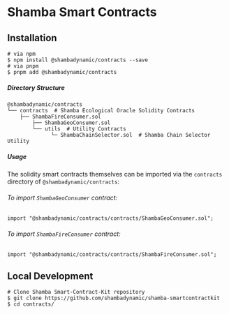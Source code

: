 # Shamba Smart Contracts

## Installation

```
# via npm
$ npm install @shambadynamic/contracts --save
# via pnpm
$ pnpm add @shambadynamic/contracts
```

##### Directory Structure

```
@shambadynamic/contracts
└── contracts  # Shamba Ecological Oracle Solidity Contracts
	├── ShambaFireConsumer.sol 
        ├── ShambaGeoConsumer.sol
        └── utils  # Utility Contracts
              └─ ShambaChainSelector.sol  # Shamba Chain Selector Utility
```

##### Usage

The solidity smart contracts themselves can be imported via the `contracts` directory of `@shambadynamic/contracts`:

###### To import `ShambaGeoConsumer` contract:

```solidity
import "@shambadynamic/contracts/contracts/ShambaGeoConsumer.sol";
```

###### To import `ShambaFireConsumer` contract:

```solidity
import "@shambadynamic/contracts/contracts/ShambaFireConsumer.sol";
```

## Local Development

```
# Clone Shamba Smart-Contract-Kit repository
$ git clone https://github.com/shambadynamic/shamba-smartcontractkit
$ cd contracts/
```

